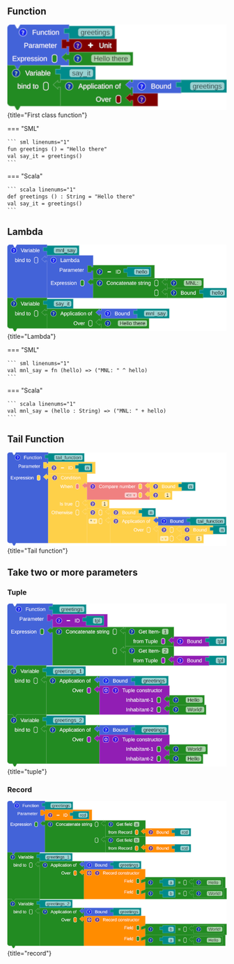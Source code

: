 

## Function

![workspace](assets/images/first_class_function_1.png){title="First class function"}

=== "SML"

    ``` sml linenums="1"
    fun greetings () = "Hello there"
    val say_it = greetings()
    ```

=== "Scala"

    ``` scala linenums="1"
    def greetings () : String = "Hello there"
    val say_it = greetings()
    ```



## Lambda
![workspace](assets/images/lambda.png){title="Lambda"}

=== "SML"

    ``` sml linenums="1"
    val mnl_say = fn (hello) => ("MNL: " ^ hello)
    ```

=== "Scala"

    ``` scala linenums="1"
    val mnl_say = (hello : String) => ("MNL: " + hello)
    ```

## Tail Function
![workspace](assets/images/tail_function.png){title="Tail function"}

## Take two or more parameters

### Tuple
![workspace](assets/images/function_simul_two_params_tuple.png){title="tuple"}

### Record
![workspace](assets/images/function_simul_two_params_record.png){title="record"}